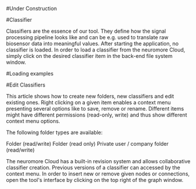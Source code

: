#Under Construction

#Classifier

Classifiers are the essence of our tool. They define how the signal processing pipeline looks like and can be e.g. used to translate raw biosensor data into meaningful values. After starting the application, no classifier is loaded. In order to load a classifier from the neuromore Cloud, simply click on the desired classifier item  in the back-end file system window.

#Loading examples

#Edit Classifiers

This article shows how to create new folders, new classifiers and edit existing ones. Right clicking on a given item enables a context menu presenting several options like to save, remove or rename. Different items might have different permissions (read-only, write) and thus show different context menu options.

The following folder types are available:

Folder (read/write)
Folder (read only)
Private user / company folder (read/write)

The neuromore Cloud has a built-in revision system and allows collaborative classifier creation. Previous versions of a classifier can accessed by the context menu. In order to insert new or remove given nodes or connections, open the tool's interface by clicking  on the top right of the graph window.